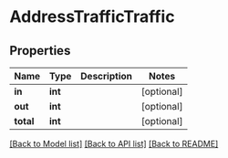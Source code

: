# AddressTrafficTraffic

## Properties
Name | Type | Description | Notes
------------ | ------------- | ------------- | -------------
**in** | **int** |  | [optional] 
**out** | **int** |  | [optional] 
**total** | **int** |  | [optional] 

[[Back to Model list]](../../README.md#documentation-for-models) [[Back to API list]](../../README.md#documentation-for-api-endpoints) [[Back to README]](../../README.md)

